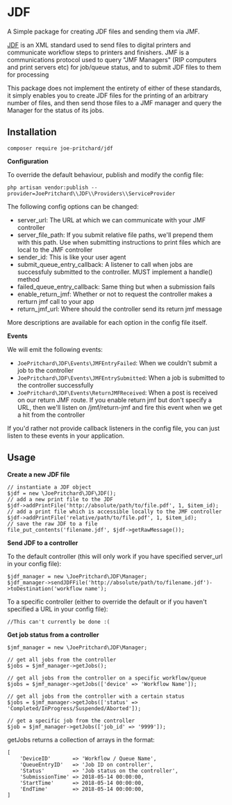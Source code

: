 # JDF #

A Simple package for creating JDF files and sending them via JMF.

[JDF](https://en.wikipedia.org/wiki/Job_Definition_Format) is an XML standard used to send files to digital printers and
communicate workflow steps to printers and finishers. JMF is a communications protocol used to query "JMF Managers" 
(RIP computers and print servers etc) for job/queue status, and to submit JDF files to them for processing

This package does not implement the entirety of either of these standards, it simply enables you to create JDF files
for the printing of an arbitrary number of files, and then send those files to a JMF manager and query the Manager for 
the status of its jobs.

## Installation ##

`composer require joe-pritchard/jdf`

**Configuration**

To override the default behaviour, publish and modify the config file:

`php artisan vendor:publish --provider=JoePritchard\\JDF\\Providers\\ServiceProvider`   

The following config options can be changed:

 - server_url: The URL at which we can communicate with your JMF controller
 - server_file_path: If you submit relative file paths, we'll prepend them with this path. Use when submitting instructions to print files which are local to the JMF controller 
 - sender_id: This is like your user agent
 - submit_queue_entry_callback: A listener to call when jobs are successfuly submitted to the controller. MUST implement a handle() method
 - failed_queue_entry_callback: Same thing but when a submission fails
 - enable_return_jmf: Whether or not to request the controller makes a rerturn jmf call to your app
 - return_jmf_url: Where should the controller send its return jmf message
 
More descriptions are available for each option in the config file itself.

**Events**

We will emit the following events:

 - `JoePritchard\JDF\Events\JMFEntryFailed`: When we couldn't submit a job to the controller
 - `JoePritchard\JDF\Events\JMFEntrySubmitted`: When a job is submitted to the controller successfully
 - `JoePritchard\JDF\Events\ReturnJMFReceived`: When a post is received on our return JMF route. If you enable return jmf but don't specify a URL, then we'll listen on /jmf/return-jmf and fire this event when we get a hit from the controller
 
If you'd rather not provide callback listeners in the config file, you can just listen to these events in your application. 

## Usage ##

**Create a new JDF file**

```
// instantiate a JDF object
$jdf = new \JoePritchard\JDF\JDF();
// add a new print file to the JDF
$jdf->addPrintFile('http://absolute/path/to/file.pdf', 1, $item_id);
// add a print file which is accessible locally to the JMF controller
$jdf->addPrintFile('relative/path/to/file.pdf', 1, $item_id);
// save the raw JDF to a file
file_put_contents('filename.jdf', $jdf->getRawMessage());
```

**Send JDF to a controller**

To the default controller (this will only work if you have specified server_url in your config file):

```
$jdf_manager = new \JoePritchard\JDF\Manager;
$jdf_manager->sendJDFFile('http://absolute/path/to/filename.jdf')->toDestination('workflow name');
```

To a specific controller (either to override the default or if you haven't specified a URL in your config file):

```//This can't currently be done :(```

**Get job status from a controller**

```
$jmf_manager = new \JoePritchard\JDF\Manager;

// get all jobs from the controller
$jobs = $jmf_manager->getJobs();

// get all jobs from the controller on a specific workflow/queue
$jobs = $jmf_manager->getJobs(['device' => 'Workflow Name']);

// get all jobs from the controller with a certain status
$jobs = $jmf_manager->getJobs(['status' => 'Completed/InProgress/Suspended/Aborted']);

// get a specific job from the controller
$job = $jmf_manager->getJobs(['job_id' => '9999']);

```

getJobs returns a collection of arrays in the format:

```
[
    'DeviceID'       => 'Workflow / Queue Name',
    'QueueEntryID'   => 'Job ID on controller',
    'Status'         => 'Job status on the controller',
    'SubmissionTime' => 2018-05-14 00:00:00,
    'StartTime'      => 2018-05-14 00:00:00,
    'EndTime'        => 2018-05-14 00:00:00,
]
```
 
